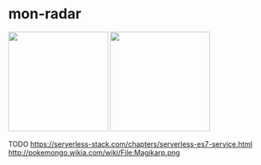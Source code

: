 # mon-radar

<img src="https://user-images.githubusercontent.com/3425322/31632710-de9ae23e-b2b5-11e7-81c5-a25ffc4c75f5.png" width="200">
<img src="https://user-images.githubusercontent.com/3425322/31632735-f6c24bfe-b2b5-11e7-88e1-e16b0bea9ad7.jpg" width="200">

TODO
https://serverless-stack.com/chapters/serverless-es7-service.html
http://pokemongo.wikia.com/wiki/File:Magikarp.png
